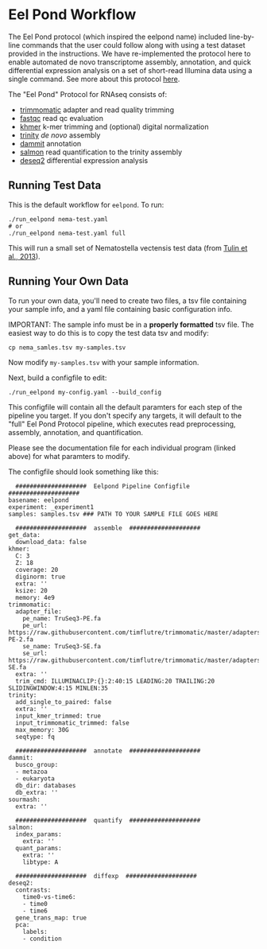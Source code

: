 # Eel Pond Workflow

The Eel Pond protocol (which inspired the eelpond name) included line-by-line commands that the user could follow along with using a test dataset provided in the instructions. We have re-implemented the protocol here to enable automated de novo transcriptome assembly, annotation, and quick differential expression analysis on a set of short-read Illumina data using a single command. See more about this protocol [here](https://github.com/dib-lab/eelpond/blob/master/docs/eel_pond_protocol.md).

The "Eel Pond" Protocol for RNAseq consists of:

  - [trimmomatic](trimmomatic.md) adapter and read quality trimming
  - [fastqc](fastqc.md) read qc evaluation
  - [khmer](khmer.md) k-mer trimming and (optional) digital normalization
  - [trinity](trinity.md) *de novo* assembly
  - [dammit](dammit.md) annotation
  - [salmon](salmon.md) read quantification to the trinity assembly
  - [deseq2](deseq2.md) differential expression analysis

## Running Test Data

This is the default workflow for `eelpond`. To run:
```
./run_eelpond nema-test.yaml
# or
./run_eelpond nema-test.yaml full
```
This will run a small set of Nematostella vectensis test data (from [Tulin et al., 2013](https://evodevojournal.biomedcentral.com/articles/10.1186/2041-9139-4-16)).

## Running Your Own Data

To run your own data, you'll need to create two files, a tsv file containing your sample info, and a yaml file containing basic configuration info. 

IMPORTANT: The sample info must be in a **properly formatted** tsv file. The easiest way to do this is to copy the test data tsv and modify:
```
cp nema_samles.tsv my-samples.tsv
```
Now modify  `my-samples.tsv` with your sample information.

Next, build a configfile to edit:
```
./run_eelpond my-config.yaml --build_config
```
This configfile will contain all the default paramters for each step of the pipeline you target. If you don't specify any targets, it will default to the "full" Eel Pond Protocol pipeline, which executes read preprocessing, assembly, annotation, and quantification.

Please see the documentation file for each individual program (linked above) for what paramters to modify.

The configfile should look something like this:
```
  ####################  Eelpond Pipeline Configfile  ####################
basename: eelpond
experiment: _experiment1
samples: samples.tsv ### PATH TO YOUR SAMPLE FILE GOES HERE

  ####################  assemble  ####################
get_data:
  download_data: false
khmer:
  C: 3
  Z: 18
  coverage: 20
  diginorm: true
  extra: ''
  ksize: 20
  memory: 4e9
trimmomatic:
  adapter_file:
    pe_name: TruSeq3-PE.fa
    pe_url: https://raw.githubusercontent.com/timflutre/trimmomatic/master/adapters/TruSeq3-PE-2.fa
    se_name: TruSeq3-SE.fa
    se_url: https://raw.githubusercontent.com/timflutre/trimmomatic/master/adapters/TruSeq3-SE.fa
  extra: ''
  trim_cmd: ILLUMINACLIP:{}:2:40:15 LEADING:20 TRAILING:20 SLIDINGWINDOW:4:15 MINLEN:35
trinity:
  add_single_to_paired: false
  extra: ''
  input_kmer_trimmed: true
  input_trimmomatic_trimmed: false
  max_memory: 30G
  seqtype: fq

  ####################  annotate  ####################
dammit:
  busco_group:
  - metazoa
  - eukaryota
  db_dir: databases
  db_extra: ''
sourmash:
  extra: ''

  ####################  quantify  ####################
salmon:
  index_params:
    extra: ''
  quant_params:
    extra: ''
    libtype: A

  ####################  diffexp  ####################
deseq2:
  contrasts:
    time0-vs-time6:
    - time0
    - time6
  gene_trans_map: true
  pca:
    labels:
    - condition
```

